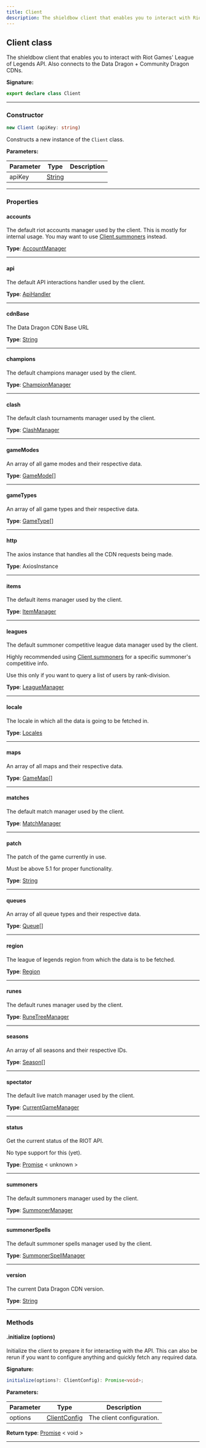 ```yaml
---
title: Client
description: The shieldbow client that enables you to interact with Riot Games' League of Legends API. Also connects to the Data Dragon + Community Dragon CDNs.
---
```


## Client class

The shieldbow client that enables you to interact with Riot Games' League of Legends API. Also connects to the Data Dragon + Community Dragon CDNs.

**Signature:**

```ts
export declare class Client 
```

---

### Constructor

```ts
new Client (apiKey: string)
```

Constructs a new instance of the `Client` class.

**Parameters:**

| Parameter | Type | Description |
| --------- | ---- | ----------- |
| apiKey | [String](https://developer.mozilla.org/en-US/docs/Web/JavaScript/Reference/Global_Objects/String) |  |
---

### Properties

#### accounts

The default riot accounts manager used by the client. This is mostly for internal usage. You may want to use [Client.summoners](/shieldbow/api/Client.md#summoners) instead.



**Type**: [AccountManager](/shieldbow/api/AccountManager.md)

---

#### api

The default API interactions handler used by the client.



**Type**: [ApiHandler](/shieldbow/api/ApiHandler.md)

---

#### cdnBase

The Data Dragon CDN Base URL



**Type**: [String](https://developer.mozilla.org/en-US/docs/Web/JavaScript/Reference/Global_Objects/String)

---

#### champions

The default champions manager used by the client.



**Type**: [ChampionManager](/shieldbow/api/ChampionManager.md)

---

#### clash

The default clash tournaments manager used by the client.



**Type**: [ClashManager](/shieldbow/api/ClashManager.md)

---

#### gameModes

An array of all game modes and their respective data.



**Type**: [GameMode](/shieldbow/api/GameMode.md)[]

---

#### gameTypes

An array of all game types and their respective data.



**Type**: [GameType](/shieldbow/api/GameType.md)[]

---

#### http

The axios instance that handles all the CDN requests being made.



**Type**: AxiosInstance

---

#### items

The default items manager used by the client.



**Type**: [ItemManager](/shieldbow/api/ItemManager.md)

---

#### leagues

The default summoner competitive league data manager used by the client.


Highly recommended using [Client.summoners](/shieldbow/api/Client.md#summoners) for a specific summoner's competitive info.


Use this only if you want to query a list of users by rank-division.



**Type**: [LeagueManager](/shieldbow/api/LeagueManager.md)

---

#### locale

The locale in which all the data is going to be fetched in.



**Type**: [Locales](/shieldbow/api/Locales.md)

---

#### maps

An array of all maps and their respective data.



**Type**: [GameMap](/shieldbow/api/GameMap.md)[]

---

#### matches

The default match manager used by the client.



**Type**: [MatchManager](/shieldbow/api/MatchManager.md)

---

#### patch

The patch of the game currently in use.


Must be above 5.1 for proper functionality.



**Type**: [String](https://developer.mozilla.org/en-US/docs/Web/JavaScript/Reference/Global_Objects/String)

---

#### queues

An array of all queue types and their respective data.



**Type**: [Queue](/shieldbow/api/Queue.md)[]

---

#### region

The league of legends region from which the data is to be fetched.



**Type**: [Region](/shieldbow/api/Region.md)

---

#### runes

The default runes manager used by the client.



**Type**: [RuneTreeManager](/shieldbow/api/RuneTreeManager.md)

---

#### seasons

An array of all seasons and their respective IDs.



**Type**: [Season](/shieldbow/api/Season.md)[]

---

#### spectator

The default live match manager used by the client.



**Type**: [CurrentGameManager](/shieldbow/api/CurrentGameManager.md)

---

#### status

Get the current status of the RIOT API.


No type support for this (yet).



**Type**: [Promise](https://developer.mozilla.org/en-US/docs/Web/JavaScript/Reference/Global_Objects/Promise) \< unknown \>

---

#### summoners

The default summoners manager used by the client.



**Type**: [SummonerManager](/shieldbow/api/SummonerManager.md)

---

#### summonerSpells

The default summoner spells manager used by the client.



**Type**: [SummonerSpellManager](/shieldbow/api/SummonerSpellManager.md)

---

#### version

The current Data Dragon CDN version.



**Type**: [String](https://developer.mozilla.org/en-US/docs/Web/JavaScript/Reference/Global_Objects/String)

---

### Methods

#### .initialize (options)

Initialize the client to prepare it for interacting with the API. This can also be rerun if you want to configure anything and quickly fetch any required data.




**Signature:**

```ts
initialize(options?: ClientConfig): Promise<void>;
```

**Parameters:**

| Parameter | Type | Description |
| --------- | ---- | ----------- |
| options | [ClientConfig](/shieldbow/api/ClientConfig.md) | The client configuration. |

**Return type**: [Promise](https://developer.mozilla.org/en-US/docs/Web/JavaScript/Reference/Global_Objects/Promise) \< void \>

---

